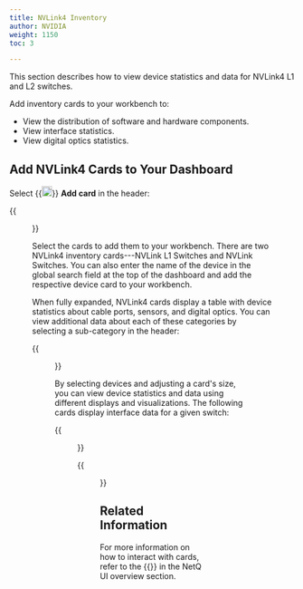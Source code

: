 ```yaml
---
title: NVLink4 Inventory
author: NVIDIA
weight: 1150
toc: 3

---
```


This section describes how to view device statistics and data for NVLink4 L1 and L2 switches.

Add inventory cards to your workbench to:
 - View the distribution of software and hardware components.
 - View interface statistics.
 - View digital optics statistics.

## Add NVLink4 Cards to Your Dashboard

Select {{<img src="https://icons.cumulusnetworks.com/44-Entertainment-Events-Hobbies/02-Card-Games/card-game-diamond.svg" height="18" width="18">}} **Add card** in the header:

 {{<figure src="/images/netq/nvl4-header-card.png" alt="" width="950">}}

Select the cards to add them to your workbench. There are two NVLink4 inventory cards---NVLink L1 Switches and NVLink Switches. You can also enter the name of the device in the global search field at the top of the dashboard and add the respective device card to your workbench.

When fully expanded, NVLink4 cards display a table with device statistics about cable ports, sensors, and digital optics. You can view additional data about each of these categories by selecting a sub-category in the header:

{{<figure src="/images/netq/nvl4-additional-device-statistics.png" alt="fully-expanded NVLink card showing devices statistics" width="950">}}

By selecting devices and adjusting a card's size, you can view device statistics and data using different displays and visualizations. The following cards display interface data for a given switch:

{{<figure src="/images/netq/nvl4-flits.png" alt="card displaying flits data" width="650">}}

{{<figure src="/images/netq/nvl4-interfaces-channels.png" alt="card displaying channel data" width="650">}}

## Related Information

For more information on how to interact with cards, refer to the {{<link title="Access Data with Cards">}} in the NetQ UI overview section.
